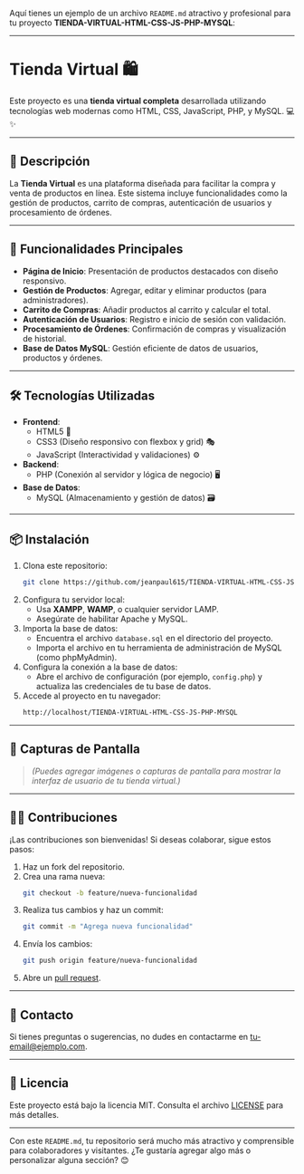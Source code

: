 Aquí tienes un ejemplo de un archivo `README.md` atractivo y profesional para tu proyecto **TIENDA-VIRTUAL-HTML-CSS-JS-PHP-MYSQL**:

---

# Tienda Virtual 🛍️

Este proyecto es una **tienda virtual completa** desarrollada utilizando tecnologías web modernas como HTML, CSS, JavaScript, PHP, y MySQL. 💻✨

---

## 🌟 **Descripción**

La **Tienda Virtual** es una plataforma diseñada para facilitar la compra y venta de productos en línea. Este sistema incluye funcionalidades como la gestión de productos, carrito de compras, autenticación de usuarios y procesamiento de órdenes.

---

## 🚀 **Funcionalidades Principales**

- **Página de Inicio**: Presentación de productos destacados con diseño responsivo.
- **Gestión de Productos**: Agregar, editar y eliminar productos (para administradores).
- **Carrito de Compras**: Añadir productos al carrito y calcular el total.
- **Autenticación de Usuarios**: Registro e inicio de sesión con validación.
- **Procesamiento de Órdenes**: Confirmación de compras y visualización de historial.
- **Base de Datos MySQL**: Gestión eficiente de datos de usuarios, productos y órdenes.

---

## 🛠️ **Tecnologías Utilizadas**

- **Frontend**:
  - HTML5 🎨
  - CSS3 (Diseño responsivo con flexbox y grid) 🎭
  - JavaScript (Interactividad y validaciones) ⚙️
- **Backend**:
  - PHP (Conexión al servidor y lógica de negocio) 🖥️
- **Base de Datos**:
  - MySQL (Almacenamiento y gestión de datos) 🗃️

---

## 📦 **Instalación**

1. Clona este repositorio:
   ```bash
   git clone https://github.com/jeanpaul615/TIENDA-VIRTUAL-HTML-CSS-JS-PHP-MYSQL.git
   ```
2. Configura tu servidor local:
   - Usa **XAMPP**, **WAMP**, o cualquier servidor LAMP.
   - Asegúrate de habilitar Apache y MySQL.
3. Importa la base de datos:
   - Encuentra el archivo `database.sql` en el directorio del proyecto.
   - Importa el archivo en tu herramienta de administración de MySQL (como phpMyAdmin).
4. Configura la conexión a la base de datos:
   - Abre el archivo de configuración (por ejemplo, `config.php`) y actualiza las credenciales de tu base de datos.
5. Accede al proyecto en tu navegador:
   ```bash
   http://localhost/TIENDA-VIRTUAL-HTML-CSS-JS-PHP-MYSQL
   ```

---

## 🎨 **Capturas de Pantalla**

> *(Puedes agregar imágenes o capturas de pantalla para mostrar la interfaz de usuario de tu tienda virtual.)*

---

## 👩‍💻 **Contribuciones**

¡Las contribuciones son bienvenidas! Si deseas colaborar, sigue estos pasos:

1. Haz un fork del repositorio.
2. Crea una rama nueva:
   ```bash
   git checkout -b feature/nueva-funcionalidad
   ```
3. Realiza tus cambios y haz un commit:
   ```bash
   git commit -m "Agrega nueva funcionalidad"
   ```
4. Envía los cambios:
   ```bash
   git push origin feature/nueva-funcionalidad
   ```
5. Abre un [pull request](https://github.com/jeanpaul615/TIENDA-VIRTUAL-HTML-CSS-JS-PHP-MYSQL/pulls).

---

## 📧 **Contacto**

Si tienes preguntas o sugerencias, no dudes en contactarme en [tu-email@ejemplo.com](mailto:tu-email@ejemplo.com).

---

## 📜 **Licencia**

Este proyecto está bajo la licencia MIT. Consulta el archivo [LICENSE](LICENSE) para más detalles.

---

Con este `README.md`, tu repositorio será mucho más atractivo y comprensible para colaboradores y visitantes. ¿Te gustaría agregar algo más o personalizar alguna sección? 😊
